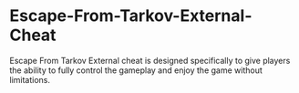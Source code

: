 # Escape-From-Tarkov-External-Cheat
Escape From Tarkov External cheat is designed specifically to give players the ability to fully control the gameplay and enjoy the game without limitations.
